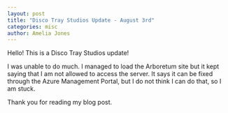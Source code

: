 ```yaml
---
layout: post
title: "Disco Tray Studios Update - August 3rd"
categories: misc
author: Amelia Jones
---
```


Hello! This is a Disco Tray Studios update!

I was unable to do much. I managed to load the Arboretum site but it kept saying that I am not allowed to access the server. It says it can be fixed through the Azure Management Portal, but I do not think I can do that, so I am stuck.

Thank you for reading my blog post.


